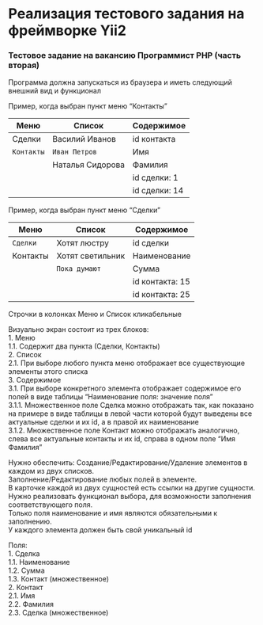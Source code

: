 # Реализация тестового задания на фреймворке Yii2


### Тестовое задание на вакансию Программист PHP (часть вторая)


Программа должна запускаться из браузера и иметь следующий внешний вид и функционал


Пример, когда выбран пункт меню “Контакты”

|    Меню   |      Список      |             Содержимое               |
|-----------|------------------|--------------------------------------|
|Сделки     |Василий Иванов    | id контакта   |  15                  |
|`Контакты` |`Иван Петров`     | Имя           |  Иван                |
|           |Наталья Сидорова  | Фамилия       |  Петров              |
|           |                  | id сделки: 1  |  Пока думают         |
|           |                  | id сделки: 14 |  Хотят светильник    |


Пример, когда выбран пункт меню “Сделки”

|    Меню   |      Список      |              Содержимое              |
|-----------|------------------|--------------------------------------|
|`Сделки`   |Хотят люстру      | id сделки       |  1                 |
|Контакты   |Хотят светильник  | Наименование    |  Пока думают       |
|           |`Пока думают`     | Сумма           |  4 000             |
|           |                  | id контакта: 15 |  Иван Петров       |
|           |                  | id контакта: 25 |  Наталья Сидорова  |


Строчки в колонках Меню и Список кликабельные

Визуально экран состоит из трех блоков:  
1.​ Меню   
    1.1.​ Содержит два пункта (Сделки, Контакты)  
2.​ Список  
    2.1.​ При выборе любого пункта меню отображает все существующие элементы этого списка  
3.​ Содержимое  
    3.1.​ При выборе конкретного элемента отображает содержимое его полей в виде таблицы “Наименование поля: значение поля”  
      3.1.1.​ Множественное поле Сделка можно отображать так, как показано на примере в виде таблицы в левой части которой будут выведены все актуальные сделки и их id, а в правой их наименование  
      3.1.2.​ Множественное поле Контакт можно отображать аналогично, слева все актуальные контакты и их id, справа в одном поле “Имя Фамилия”


Нужно обеспечить:
Создание/Редактирование/Удаление элементов в каждом из двух списков.  
Заполнение/Редактирование любых полей в элементе.  
В карточке каждой из двух сущностей есть ссылки на другие сущности.  
Нужно реализовать функционал выбора, для возможности заполнения соответствующего поля.  
Только поля наименование и имя являются обязательными к заполнению.  
У каждого элемента должен быть свой уникальный id


Поля:  
1.​ Сделка  
  1.1.​ Наименование  
  1.2.​ Сумма  
  1.3.​ Контакт (множественное)  
2.​ Контакт  
  2.1.​ Имя  
  2.2.​ Фамилия  
  2.3.​ Сделка (множественное)  






